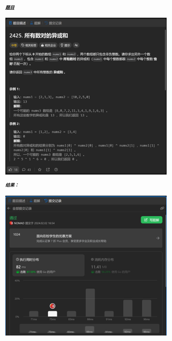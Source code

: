 ##### [题目](https://leetcode.cn/problems/bitwise-xor-of-all-pairings/description/)
![pic](img.png)
##### 结果：
![pic](result.png)